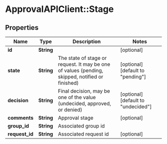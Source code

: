 # ApprovalAPIClient::Stage

## Properties
Name | Type | Description | Notes
------------ | ------------- | ------------- | -------------
**id** | **String** |  | [optional] 
**state** | **String** | The state of stage or request. It may be one of values (pending, skipped, notified or finished) | [optional] [default to &quot;pending&quot;]
**decision** | **String** | Final decision, may be one of the value (undecided, approved, or denied) | [optional] [default to &quot;undecided&quot;]
**comments** | **String** | Approval stage | [optional] 
**group_id** | **String** | Associated group id | 
**request_id** | **String** | Associated request id | [optional] 


